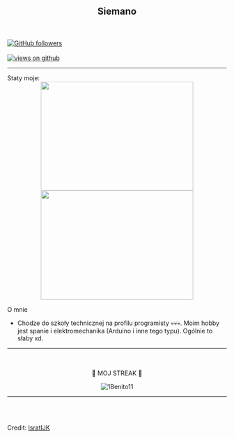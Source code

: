 <h2 align="center"> Siemano <br/></h2> 
<br> <br>
  <a href="https://github.com/1Benito11" target="_blank">
    <img alt="GitHub followers" src="https://img.shields.io/github/followers/1Benito11?label=Github%20followers&style=for-the-badge">
  </a> <br> <br>
  <a href="https://github.com/1Benito11" target="_blank">
    <img src="https://komarev.com/ghpvc/?username=1Benito11&label=Views&color=brightgreen&style=flat-square" alt="views on github" />
  </a>
  </h3>   
                             
  
-----------------------------------------------------------------------------------------------------------------------------------------
   <summary>Staty moje:</summary>
<div align="center">
<a href="#"><img src="https://github-readme-stats.vercel.app/api?username=1Benito11&show_icons=true&count_private=true&theme=radical" width="350" height="250" ></a>
<a href="#"><img src="https://github-readme-stats.vercel.app/api/top-langs/?username=1Benito11&layout=compact&theme=radical" width="350" height="250" ></a>

</div>

 
O mnie  

- Chodze do szkoły technicznej na profilu programisty 💀💀💀. Moim hobby jest spanie i elektromechanika (Arduino i inne tego typu). Ogólnie to słaby xd.

</div>


---------------------------------------------------------------------------------------------------------------------------------------------------------------------------------

<div align="center">
  


<br> <br>
🌟 MOJ STREAK 🌟

<p><img align="center" src="https://github-readme-streak-stats.herokuapp.com?user=1Benito11&theme=dark&date_format=j%20M%5B%20Y%5D" alt="1Benito11" /></p>

</div>


---------------------------------------------------------------------------------------------------------------------------------------------------------------------------------

<br><br>

Credit: [IsratIJK](https://github.com/IsratIJK)

